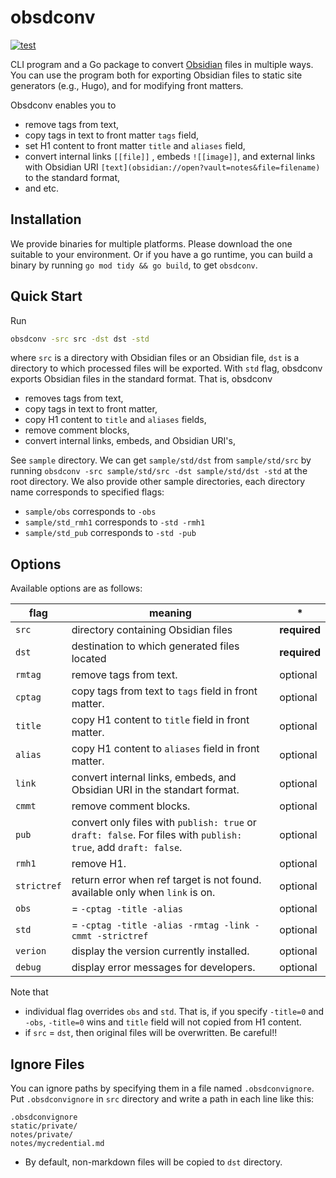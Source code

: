 # obsdconv
[![test](https://github.com/qawatake/obsdconv/actions/workflows/test.yml/badge.svg)](https://github.com/qawatake/obsdconv/actions/workflows/test.yml)

CLI program and a Go package to convert [Obsidian](https://obsidian.md/) files in multiple ways.
You can use the program both for exporting Obsidian files to static site generators (e.g., Hugo), and for modifying front matters.

Obsdconv enables you to
- remove tags from text,
- copy tags in text to front matter `tags` field,
- set H1 content to front matter `title` and `aliases` field,
- convert internal links `[[file]]` , embeds `![[image]]`, and external links with Obsidian URI `[text](obsidian://open?vault=notes&file=filename)` to the standard format,
- and etc.

## Installation
We provide binaries for multiple platforms.
Please download the one suitable to your environment.
Or if you have a go runtime, you can build a binary by running
`go mod tidy && go build`, to get `obsdconv`.

## Quick Start
Run
```bash
obsdconv -src src -dst dst -std
```
where `src` is a directory with Obsidian files or an Obsidian file, `dst` is a directory to which processed files will be exported.
With `std` flag, obsdconv exports Obsidian files in the standard format.
That is, obsdconv
- removes tags from text,
- copy tags in text to front matter,
- copy H1 content to `title` and `aliases` fields,
- remove comment blocks,
- convert internal links, embeds, and Obsidian URI's,

See `sample` directory.
We can get `sample/std/dst` from `sample/std/src` by running `obsdconv -src sample/std/src -dst sample/std/dst -std` at the root directory.
We also provide other sample directories, each directory name corresponds to specified flags:
- `sample/obs` corresponds to `-obs`
- `sample/std_rmh1` corresponds to `-std -rmh1`
- `sample/std_pub` corresponds to `-std -pub`

## Options
Available options are as follows:

flag | meaning | \*
--- | --- | ---
`src` | directory containing Obsidian files  | **required**
`dst` | destination to which generated files located | **required**
`rmtag` | remove tags from text. | optional
`cptag` | copy tags from text to `tags` field in front matter. | optional
`title` | copy H1 content to `title` field in front matter. | optional
`alias` | copy H1 content to `aliases` field in front matter. | optional
`link` | convert internal links, embeds, and Obsidian URI in the standart format. | optional
`cmmt` | remove comment blocks. | optional
`pub` | convert only files with `publish: true` or `draft: false`. For files with `publish: true`, add `draft: false`. | optional
`rmh1` | remove H1. | optional
`strictref` | return error when ref target is not found. available only when `link` is on. | optional
`obs` | = `-cptag -title -alias` | optional
`std` | = `-cptag -title -alias -rmtag -link -cmmt -strictref` | optional
`verion` | display the version currently installed. | optional
`debug` | display error messages for developers. | optional

Note that
- individual flag overrides `obs` and `std`.
That is, if you specify `-title=0` and `-obs`, `-title=0` wins and `title` field will not copied from H1 content.
- if `src` = `dst`, then original files will be overwritten. Be careful!!

## Ignore Files
You can ignore paths by specifying them in a file named `.obsdconvignore`.
Put `.obsdconvignore` in `src` directory and write a path in each line like this:
```.obsdconvignore
.obsdconvignore
static/private/
notes/private/
notes/mycredential.md
```
- By default, non-markdown files will be copied to `dst` directory.
